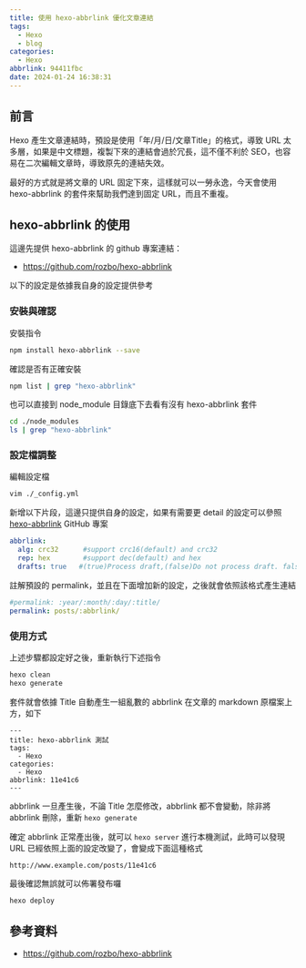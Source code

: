 ```yaml
---
title: 使用 hexo-abbrlink 優化文章連結
tags:
  - Hexo
  - blog
categories:
  - Hexo
abbrlink: 94411fbc
date: 2024-01-24 16:38:31
---
```



## 前言

Hexo 產生文章連結時，預設是使用「年/月/日/文章Title」的格式，導致 URL 太多層，如果是中文標題，複製下來的連結會過於冗長，這不僅不利於 SEO，也容易在二次編輯文章時，導致原先的連結失效。

最好的方式就是將文章的 URL 固定下來，這樣就可以一勞永逸，今天會使用 hexo-abbrlink 的套件來幫助我們達到固定 URL，而且不重複。

<!-- more -->

## hexo-abbrlink 的使用

這邊先提供 hexo-abbrlink 的 github 專案連結：

- https://github.com/rozbo/hexo-abbrlink

以下的設定是依據我自身的設定提供參考

### 安裝與確認

安裝指令

```bash
npm install hexo-abbrlink --save
```

確認是否有正確安裝

```bash
npm list | grep "hexo-abbrlink"
```

也可以直接到 node_module 目錄底下去看有沒有 hexo-abbrlink 套件

```bash
cd ./node_modules
ls | grep "hexo-abbrlink"
```

### 設定檔調整

編輯設定檔

```bash
vim ./_config.yml
```

新增以下片段，這邊只提供自身的設定，如果有需要更 detail 的設定可以參照 [hexo-abbrlink](https://github.com/rozbo/hexo-abbrlink) GitHub 專案

```yaml
abbrlink:
  alg: crc32      #support crc16(default) and crc32
  rep: hex        #support dec(default) and hex
  drafts: true   #(true)Process draft,(false)Do not process draft. false(default)
```

註解預設的 permalink，並且在下面增加新的設定，之後就會依照該格式產生連結
```yaml
#permalink: :year/:month/:day/:title/
permalink: posts/:abbrlink/
```

### 使用方式

上述步驟都設定好之後，重新執行下述指令

```bash
hexo clean
hexo generate
```

套件就會依據 Title 自動產生一組亂數的 abbrlink 在文章的 markdown 原檔案上方，如下

```text
---
title: hexo-abbrlink 測試
tags:
  - Hexo
categories:
  - Hexo
abbrlink: 11e41c6
---
```

abbrlink 一旦產生後，不論 Title 怎麼修改，abbrlink 都不會變動，除非將 abbrlink 刪除，重新 `hexo generate`

確定 abbrlink 正常產出後，就可以 `hexo server` 進行本機測試，此時可以發現 URL 已經依照上面的設定改變了，會變成下面這種格式

```text
http://www.example.com/posts/11e41c6
```

最後確認無誤就可以佈署發布囉

```bash
hexo deploy
```

## 參考資料

- https://github.com/rozbo/hexo-abbrlink